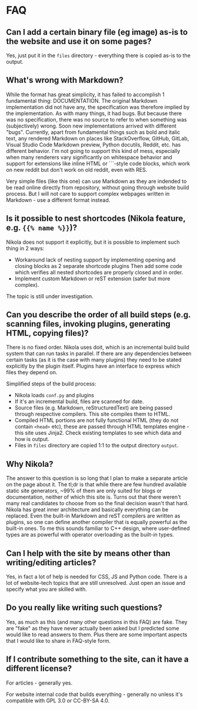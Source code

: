 # FAQ

## Can I add a certain binary file (eg image) as-is to the website and use it on some pages?

Yes, just put it in the `files` directory - everything there is copied as-is to the output.

## What's wrong with Markdown?

While the format has great simplicity, it has failed to accomplish 1 fundamental thing: DOCUMENTATION. The original Markdown implementation did not have any, the specification was therefore implied by the implementation. As with many things, it had bugs. But because there was no specification, there was no source to refer to when something was (subjectively) wrong. Soon new implementations arrived with different "bugs". Currently, apart from fundamental things such as bold and italic text, any rendered Markdown on places like StackOverflow, GitHub, GitLab, Visual Studio Code Markdown preview, Python docutils, Reddit, etc. has different behavior. I'm not going to support this kind of mess, especially when many renderers vary significantly on whitespace behavior and support for extensions like inline HTML or ```-style code blocks, which work on new reddit but don't work on old reddit, even with RES.

Very simple files (like this one) can use Markdown as they are indended to be read online directly from repository, without going through website build process. But I will not care to support complex webpages written in Markdown - use a different format instead.

## Is it possible to nest shortcodes (Nikola feature, e.g. `{{% name %}}`)?

Nikola does not support it explicitly, but it is possible to implement such thing in 2 ways:

- Workaround lack of nesting support by implementing opening and closing blocks as 2 separate shortcode plugins Then add some code which verifies all nested shortcodes are properly closed and in order.
- Implement custom Markdown or reST extension (safer but more complex).

The topic is still under investigation.

## Can you describe the order of all build steps (e.g. scanning files, invoking plugins, generating HTML, copying files)?

There is no fixed order. Nikola uses doit, which is an incremental build build system that can run tasks in parallel. If there are any dependencies between certain tasks (as it is the case with many plugins) they need to be stated explicitly by the plugin itself. Plugins have an interface to express which files they depend on.

Simplified steps of the build process:

- Nikola loads `conf.py` and plugins
- If it's an incremental build, files are scanned for date.
- Source files (e.g. Markdown, reStructuredText) are being passed through respective compilers. This site compiles them to HTML.
- Compiled HTML portions are not fully functional HTML (they do not contain `<head>` etc), these are passed through HTML templates engine - this site uses Jinja2. Check existing templates to see which data and how is output.
- Files in `files` directory are copied 1:1 to the output directory `output`.

## Why Nikola?

The answer to this question is so long that I plan to make a separate article on the page about it. The tl;dr is that while there are few hundred available static site generators, ~99% of them are only suited for blogs or  documentation, neither of which this site is. Turns out that there weren't many real candidates to choose from so the final decision wasn't that hard. Nikola has great inner architecture and basically everything can be replaced. Even the built-in Markdown and reST compilers are written as plugins, so one can define another compiler that is equally powerful as the built-in ones. To me this sounds familiar to C++ design, where user-defined types are as powerful with operator overloading as the built-in types.

## Can I help with the site by means other than writing/editing articles?

Yes, in fact a lot of help is needed for CSS, JS and Python code. There is a lot of website-tech topics that are still unresolved. Just open an issue and specify what you are skilled with.

## Do you really like writing such questions?

Yes, as much as this (and many other questions in this FAQ) are fake. They are "fake" as they have never actually been asked but I predicted some would like to read answers to them. Plus there are some important aspects that I would like to share in FAQ-style form.

## If I contribute something to the site, can it have a different license?

For articles - generally yes.

For website internal code that builds everything - generally no unless it's compatible with GPL 3.0 or CC-BY-SA 4.0.

